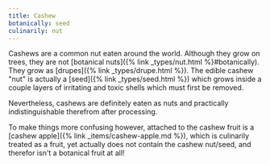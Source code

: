 ```yaml
---
title: Cashew
botanically: seed
culinarily: nut
---
```

Cashews are a common nut eaten around the world. Although they grow on trees, they are not [botanical nuts]({% link _types/nut.html %}#botanically). They grow as [drupes]({% link _types/drupe.html %}). The edible cashew "nut" is actually a [seed]({% link _types/seed.html %}) which grows inside a couple layers of irritating and toxic shells which must first be removed.

Nevertheless, cashews are definitely eaten as nuts and practically indistinguishable therefrom after processing.

To make things more confusing however, attached to the cashew fruit is a [cashew apple]({% link _items/cashew-apple.md %}), which is culinarily treated as a fruit, yet actually does not contain the cashew nut/seed, and therefor isn't a botanical fruit at all!
